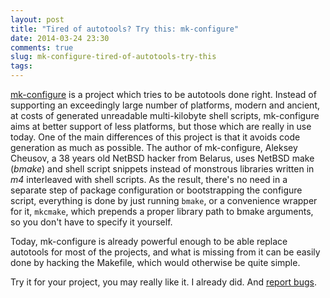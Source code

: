 ```yaml
---
layout: post
title: "Tired of autotools? Try this: mk-configure"
date: 2014-03-24 23:30
comments: true
slug: mk-configure-tired-of-autotools-try-this
tags: 
---
```


[mk-configure](http://sourceforge.net/projects/mk-configure/) is a project which tries to be autotools done right.
Instead of supporting an exceedingly large number of platforms, modern and ancient, at costs of generated unreadable
multi-kilobyte shell scripts, mk-configure aims at better support of less platforms, but those which are really in
use today. One of the main differences of this project is that it avoids code generation as much as possible.
The author of mk-configure, Aleksey Cheusov, a 38 years old NetBSD hacker from Belarus, uses NetBSD make (*bmake*)
and shell script snippets instead of monstrous libraries written in *m4* interleaved with shell scripts. As the result,
there's no need in a separate step of package configuration or bootstrapping the configure script, everything is done
by just running `bmake`, or a convenience wrapper for it, `mkcmake`, which prepends a proper library path to bmake
arguments, so you don't have to specify it yourself.

Today, mk-configure is already powerful enough to be able replace autotools for most of the projects, and what is missing
from it can be easily done by hacking the Makefile, which would otherwise be quite simple.

Try it for your project, you may really like it. I already did. And [report bugs](http://github.com/cheusov/mk-configure/issues).
